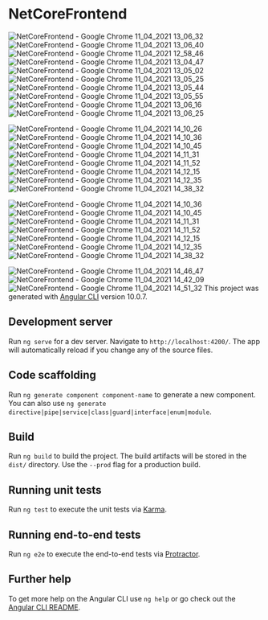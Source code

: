 # NetCoreFrontend


![NetCoreFrontend - Google Chrome 11_04_2021 13_06_32](https://user-images.githubusercontent.com/77804034/114302640-98a9b300-9ad2-11eb-9e2c-ee5dde90844e.png)
![NetCoreFrontend - Google Chrome 11_04_2021 13_06_40](https://user-images.githubusercontent.com/77804034/114302641-9a737680-9ad2-11eb-8988-03a98c4f63aa.png)
![NetCoreFrontend - Google Chrome 11_04_2021 12_58_46](https://user-images.githubusercontent.com/77804034/114302644-9d6e6700-9ad2-11eb-8ff2-c9a99c87c5b5.png)
![NetCoreFrontend - Google Chrome 11_04_2021 13_04_47](https://user-images.githubusercontent.com/77804034/114302649-a19a8480-9ad2-11eb-9946-bc853f892ed1.png)
![NetCoreFrontend - Google Chrome 11_04_2021 13_05_02](https://user-images.githubusercontent.com/77804034/114302652-a5c6a200-9ad2-11eb-8930-85cd0109ea62.png)
![NetCoreFrontend - Google Chrome 11_04_2021 13_05_25](https://user-images.githubusercontent.com/77804034/114302656-a828fc00-9ad2-11eb-885a-6424255cca4c.png)
![NetCoreFrontend - Google Chrome 11_04_2021 13_05_44](https://user-images.githubusercontent.com/77804034/114302659-a8c19280-9ad2-11eb-8d3b-56f5aee05ec3.png)
![NetCoreFrontend - Google Chrome 11_04_2021 13_05_55](https://user-images.githubusercontent.com/77804034/114302661-a9f2bf80-9ad2-11eb-957d-8801604fb0de.png)
![NetCoreFrontend - Google Chrome 11_04_2021 13_06_16](https://user-images.githubusercontent.com/77804034/114302662-aa8b5600-9ad2-11eb-8c6a-db89e919ffa8.png)
![NetCoreFrontend - Google Chrome 11_04_2021 13_06_25](https://user-images.githubusercontent.com/77804034/114302665-ac551980-9ad2-11eb-980a-6ba39f6e13eb.png)


![NetCoreFrontend - Google Chrome 11_04_2021 14_10_26](https://user-images.githubusercontent.com/77804034/114302827-8419ea80-9ad3-11eb-851b-64994aa75ce2.png)
![NetCoreFrontend - Google Chrome 11_04_2021 14_10_36](https://user-images.githubusercontent.com/77804034/114302830-8714db00-9ad3-11eb-8336-b220f03df7c9.png)
![NetCoreFrontend - Google Chrome 11_04_2021 14_10_45](https://user-images.githubusercontent.com/77804034/114302834-8a0fcb80-9ad3-11eb-91b0-7457e5be4207.png)
![NetCoreFrontend - Google Chrome 11_04_2021 14_11_31](https://user-images.githubusercontent.com/77804034/114302836-9005ac80-9ad3-11eb-8837-caae7c86d64d.png)
![NetCoreFrontend - Google Chrome 11_04_2021 14_11_52](https://user-images.githubusercontent.com/77804034/114302838-909e4300-9ad3-11eb-9df6-daf60a033313.png)
![NetCoreFrontend - Google Chrome 11_04_2021 14_12_15](https://user-images.githubusercontent.com/77804034/114302840-91cf7000-9ad3-11eb-9d65-19530ab435d6.png)
![NetCoreFrontend - Google Chrome 11_04_2021 14_12_35](https://user-images.githubusercontent.com/77804034/114302842-93993380-9ad3-11eb-8572-62c0d2826b6b.png)
![NetCoreFrontend - Google Chrome 11_04_2021 14_38_32](https://user-images.githubusercontent.com/77804034/114302851-9e53c880-9ad3-11eb-92a4-f4a30d83fb69.png)


![NetCoreFrontend - Google Chrome 11_04_2021 14_10_36](https://user-images.githubusercontent.com/77804034/114302830-8714db00-9ad3-11eb-8336-b220f03df7c9.png)
![NetCoreFrontend - Google Chrome 11_04_2021 14_10_45](https://user-images.githubusercontent.com/77804034/114302834-8a0fcb80-9ad3-11eb-91b0-7457e5be4207.png)
![NetCoreFrontend - Google Chrome 11_04_2021 14_11_31](https://user-images.githubusercontent.com/77804034/114302836-9005ac80-9ad3-11eb-8837-caae7c86d64d.png)
![NetCoreFrontend - Google Chrome 11_04_2021 14_11_52](https://user-images.githubusercontent.com/77804034/114302838-909e4300-9ad3-11eb-9df6-daf60a033313.png)
![NetCoreFrontend - Google Chrome 11_04_2021 14_12_15](https://user-images.githubusercontent.com/77804034/114302840-91cf7000-9ad3-11eb-9d65-19530ab435d6.png)
![NetCoreFrontend - Google Chrome 11_04_2021 14_12_35](https://user-images.githubusercontent.com/77804034/114302842-93993380-9ad3-11eb-8572-62c0d2826b6b.png)
![NetCoreFrontend - Google Chrome 11_04_2021 14_38_32](https://user-images.githubusercontent.com/77804034/114302851-9e53c880-9ad3-11eb-92a4-f4a30d83fb69.png)









![NetCoreFrontend - Google Chrome 11_04_2021 14_46_47](https://user-images.githubusercontent.com/77804034/114303084-e3c4c580-9ad4-11eb-9e0c-630c5a49c502.png)
![NetCoreFrontend - Google Chrome 11_04_2021 14_42_09](https://user-images.githubusercontent.com/77804034/114303089-eaebd380-9ad4-11eb-8781-30e0f934c76c.png)
![NetCoreFrontend - Google Chrome 11_04_2021 14_51_32](https://user-images.githubusercontent.com/77804034/114303168-71081a00-9ad5-11eb-8a8f-15741c6af6fb.png)
This project was generated with [Angular CLI](https://github.com/angular/angular-cli) version 10.0.7.

## Development server

Run `ng serve` for a dev server. Navigate to `http://localhost:4200/`. The app will automatically reload if you change any of the source files.

## Code scaffolding

Run `ng generate component component-name` to generate a new component. You can also use `ng generate directive|pipe|service|class|guard|interface|enum|module`.

## Build

Run `ng build` to build the project. The build artifacts will be stored in the `dist/` directory. Use the `--prod` flag for a production build.

## Running unit tests

Run `ng test` to execute the unit tests via [Karma](https://karma-runner.github.io).

## Running end-to-end tests

Run `ng e2e` to execute the end-to-end tests via [Protractor](http://www.protractortest.org/).

## Further help

To get more help on the Angular CLI use `ng help` or go check out the [Angular CLI README](https://github.com/angular/angular-cli/blob/master/README.md).
